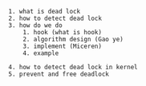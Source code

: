 	1. what is dead lock
	2. how to detect dead lock
	3. how do we do
		1. hook (what is hook) 
		2. algorithm design (Gao ye)
		3. implement (Miceren)
		4. example
	 
	4. how to detect dead lock in kernel
	5. prevent and free deadlock